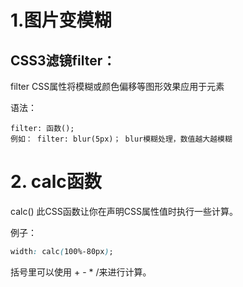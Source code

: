 # 1.图片变模糊

## CSS3滤镜filter：

filter CSS属性将模糊或颜色偏移等图形效果应用于元素

语法：

```
filter: 函数();
例如： filter: blur(5px)； blur模糊处理，数值越大越模糊
```



# 2. calc函数

calc() 此CSS函数让你在声明CSS属性值时执行一些计算。

例子：

```css
width: calc(100%-80px);
```

括号里可以使用 + - * /来进行计算。

